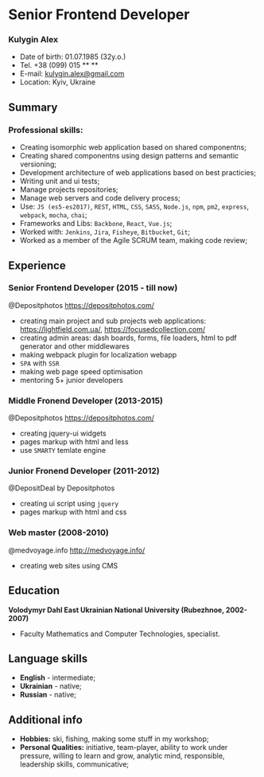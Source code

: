 # Senior Frontend Developer
### Kulygin Alex
* Date of birth: 01.07.1985 (32y.o.)
* Tel. +38 (099) 015 ** **
* E-mail: kulygin.alex@gmail.com
* Location: Kyiv, Ukraine

## Summary
### Professional skills:
* Creating isomorphic web application based on shared componentns;
* Creating shared componentns using design patterns and semantic versioning;
* Development architecture of web applications based on best practicies;
* Writing unit and ui tests;
* Manage projects repositories;
* Manage web servers and code delivery process;
* Use: `JS (es5-es2017)`, `REST`, `HTML`, `CSS`, `SASS`, `Node.js`, `npm`, `pm2`, `express`, `webpack`, `mocha`, `chai`;
* Frameworks and Libs: `Backbone`, `React`, `Vue.js`;
* Worked with: `Jenkins`, `Jira`, `Fisheye`, `Bitbucket`, `Git`;
* Worked as a member of the Agile SCRUM team, making code review;

## Experience
### Senior Frontend Developer (2015 - till now)
@Depositphotos <https://depositphotos.com/>
* creating main project and sub projects web applications: <https://lightfield.com.ua/>, <https://focusedcollection.com/>
* creating admin areas: dash boards, forms, file loaders, html to pdf generator and other middlewares
* making webpack plugin for localization webapp
* `SPA` with `SSR`
* making web page speed optimisation
* mentoring 5+ junior developers

### Middle Fronend Developer (2013-2015)  
@Depositphotos <https://depositphotos.com/>
* creating jquery-ui widgets
* pages markup with html and less
* use `SMARTY` temlate engine

### Junior Fronend Developer (2011-2012)
@DepositDeal by Depositphotos
* creating ui script using `jquery`
* pages markup with html and css

### Web master  (2008-2010)
@medvoyage.info <http://medvoyage.info/>
* creating web sites using CMS

## Education
**Volodymyr Dahl East Ukrainian National University (Rubezhnoe, 2002-2007)**  
* Faculty Mathematics and Computer Technologies, specialist.

## Language skills
* **English** - intermediate;
* **Ukrainian** - native;
* **Russian** - native;

## Additional info
* **Hobbies:** ski, fishing, making some stuff in my workshop;
* **Personal Qualities:** initiative, team-player, ability to work under pressure, willing to learn and grow, analytic mind, responsible, leadership skills, communicative;
